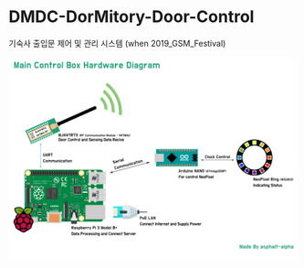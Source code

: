 # DMDC-DorMitory-Door-Control
기숙사 출입문 제어 및 관리 시스템 (when 2019_GSM_Festival)

![workflow](./img/WorkFlow/MainControlBox.jpg)
